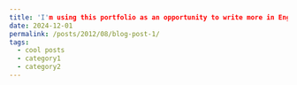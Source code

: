 ```yaml
---
title: 'I'm using this portfolio as an opportunity to write more in English — stay tuned for updates soon! 😊'
date: 2024-12-01
permalink: /posts/2012/08/blog-post-1/
tags:
  - cool posts
  - category1
  - category2
---
```



